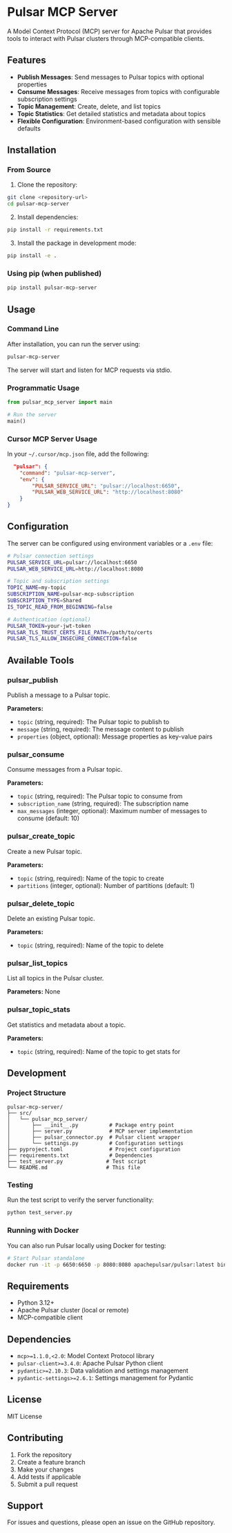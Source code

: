 # Pulsar MCP Server

A Model Context Protocol (MCP) server for Apache Pulsar that provides tools to interact with Pulsar clusters through MCP-compatible clients.

## Features

- **Publish Messages**: Send messages to Pulsar topics with optional properties
- **Consume Messages**: Receive messages from topics with configurable subscription settings
- **Topic Management**: Create, delete, and list topics
- **Topic Statistics**: Get detailed statistics and metadata about topics
- **Flexible Configuration**: Environment-based configuration with sensible defaults

## Installation

### From Source

1. Clone the repository:
```bash
git clone <repository-url>
cd pulsar-mcp-server
```

2. Install dependencies:
```bash
pip install -r requirements.txt
```

3. Install the package in development mode:
```bash
pip install -e .
```

### Using pip (when published)

```bash
pip install pulsar-mcp-server
```

## Usage

### Command Line

After installation, you can run the server using:

```bash
pulsar-mcp-server
```

The server will start and listen for MCP requests via stdio.

### Programmatic Usage

```python
from pulsar_mcp_server import main

# Run the server
main()
```

### Cursor MCP Server Usage

In your `~/.cursor/mcp.json` file, add the following:

```json
  "pulsar": {
    "command": "pulsar-mcp-server",
    "env": {
        "PULSAR_SERVICE_URL": "pulsar://localhost:6650",
        "PULSAR_WEB_SERVICE_URL": "http://localhost:8080"
    }
}
```




## Configuration

The server can be configured using environment variables or a `.env` file:

```bash
# Pulsar connection settings
PULSAR_SERVICE_URL=pulsar://localhost:6650
PULSAR_WEB_SERVICE_URL=http://localhost:8080

# Topic and subscription settings
TOPIC_NAME=my-topic
SUBSCRIPTION_NAME=pulsar-mcp-subscription
SUBSCRIPTION_TYPE=Shared
IS_TOPIC_READ_FROM_BEGINNING=false

# Authentication (optional)
PULSAR_TOKEN=your-jwt-token
PULSAR_TLS_TRUST_CERTS_FILE_PATH=/path/to/certs
PULSAR_TLS_ALLOW_INSECURE_CONNECTION=false
```

## Available Tools

### pulsar_publish
Publish a message to a Pulsar topic.

**Parameters:**
- `topic` (string, required): The Pulsar topic to publish to
- `message` (string, required): The message content to publish
- `properties` (object, optional): Message properties as key-value pairs

### pulsar_consume
Consume messages from a Pulsar topic.

**Parameters:**
- `topic` (string, required): The Pulsar topic to consume from
- `subscription_name` (string, required): The subscription name
- `max_messages` (integer, optional): Maximum number of messages to consume (default: 10)

### pulsar_create_topic
Create a new Pulsar topic.

**Parameters:**
- `topic` (string, required): Name of the topic to create
- `partitions` (integer, optional): Number of partitions (default: 1)

### pulsar_delete_topic
Delete an existing Pulsar topic.

**Parameters:**
- `topic` (string, required): Name of the topic to delete

### pulsar_list_topics
List all topics in the Pulsar cluster.

**Parameters:** None

### pulsar_topic_stats
Get statistics and metadata about a topic.

**Parameters:**
- `topic` (string, required): Name of the topic to get stats for

## Development

### Project Structure

```
pulsar-mcp-server/
├── src/
│   └── pulsar_mcp_server/
│       ├── __init__.py          # Package entry point
│       ├── server.py            # MCP server implementation
│       ├── pulsar_connector.py  # Pulsar client wrapper
│       └── settings.py          # Configuration settings
├── pyproject.toml               # Project configuration
├── requirements.txt             # Dependencies
├── test_server.py              # Test script
└── README.md                   # This file
```

### Testing

Run the test script to verify the server functionality:

```bash
python test_server.py
```

### Running with Docker

You can also run Pulsar locally using Docker for testing:

```bash
# Start Pulsar standalone
docker run -it -p 6650:6650 -p 8080:8080 apachepulsar/pulsar:latest bin/pulsar standalone
```

## Requirements

- Python 3.12+
- Apache Pulsar cluster (local or remote)
- MCP-compatible client

## Dependencies

- `mcp>=1.1.0,<2.0`: Model Context Protocol library
- `pulsar-client>=3.4.0`: Apache Pulsar Python client
- `pydantic>=2.10.3`: Data validation and settings management
- `pydantic-settings>=2.6.1`: Settings management for Pydantic

## License

MIT License

## Contributing

1. Fork the repository
2. Create a feature branch
3. Make your changes
4. Add tests if applicable
5. Submit a pull request

## Support

For issues and questions, please open an issue on the GitHub repository. 